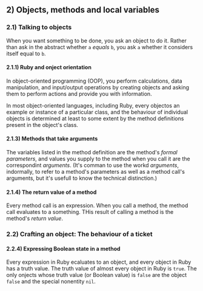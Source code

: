 ## 2) Objects, methods and local variables

### 2.1) Talking to objects

When you want something to be done, you ask an object to do it. Rather than ask in the abstract whether `a` *equals* `b`, you ask `a` whether it considers itself equal to `b`. 

#### 2.1.1) Ruby and onject orientation

In object-oriented programming (OOP), you perform calculations, data manipulation, and input/output operations by creating objects and asking them to perform actions and provide you with information.

In most object-oriented languages, including Ruby, every objectos an example or instance of a particular class, and the behaviour of individual objects is determined at least to some extent by the method definitions present in the object's class.

#### 2.1.3) Methods that take arguments

The variables listed in the method definition are the method's *formal parameters*, and values you supply to the method when you call it are the correspondint *arguments*. (It's comman to use the workd *arguments*, indormally, to refer to a method's parameters as well as a method call's arguments, but it's usefull to know the technical distinction.)

#### 2.1.4) The return value of a method

Every method call is an expression. When you call a method, the method call evaluates to a something. THis result of calling a method is the method's *return value*.

### 2.2) Crafting an object: The behaviour of a ticket

#### 2.2.4) Expressing Boolean state in a method

Every expression in Ruby ecaluates to an object, and every object in Ruby has a truth value. The truth value of almost every object in Ruby is `true`. The only onjects whose truth value (or Boolean value) is `false` are the object `false` and the special nonentity `nil`.
